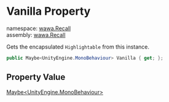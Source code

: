 # Vanilla Property

namespace: [wawa\.Recall](../../wawa.Recall.md)<br />
assembly: [wawa\.Recall](../../../wawa.Recall.md)

Gets the encapsulated `Highlightable` from this instance\.

```csharp
public Maybe<UnityEngine.MonoBehaviour> Vanilla { get; };
```

## Property Value

[Maybe\<UnityEngine\.MonoBehaviour\>](../../../wawa.Optionals/wawa.Optionals/Maybe\`1.md)

